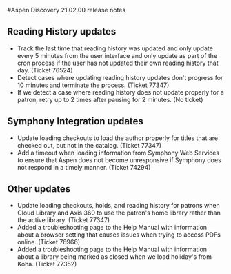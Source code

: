 #Aspen Discovery 21.02.00 release notes
## Reading History updates
- Track the last time that reading history was updated and only update every 5 minutes from the user interface and only update as part of the cron process if the user has not updated their own reading history that day. (Ticket 76524)
- Detect cases where updating reading history updates don't progress for 10 minutes and terminate the process. (Ticket 77347)
- If we detect a case where reading history does not update properly for a patron, retry up to 2 times after pausing for 2 minutes. (No ticket)

## Symphony Integration updates
- Update loading checkouts to load the author properly for titles that are checked out, but not in the catalog. (Ticket 77347) 
- Add a timeout when loading information from Symphony Web Services to ensure that Aspen does not become unresponsive if Symphony does not respond in a timely manner. (Ticket 74294)

## Other updates
- Update loading checkouts, holds, and reading history for patrons when Cloud Library and Axis 360 to use the patron's home library rather than the active library. (Ticket 77347)
- Added a troubleshooting page to the Help Manual with information about a browser setting that causes issues when trying to access PDFs online. (Ticket 76966)
- Added a troubleshooting page to the Help Manual with information about a library being marked as closed when we load holiday's from Koha. (Ticket 77352) 